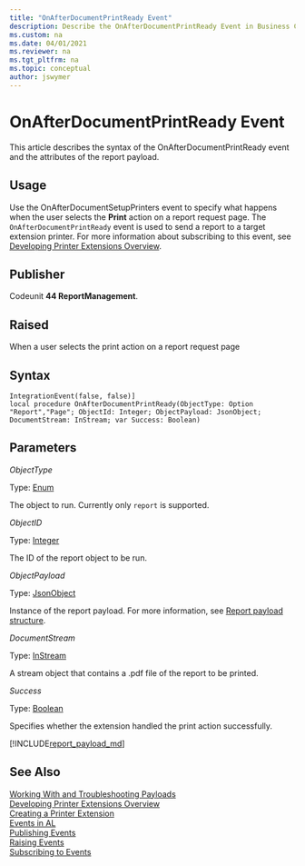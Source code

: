 ```yaml
---
title: "OnAfterDocumentPrintReady Event"
description: Describe the OnAfterDocumentPrintReady Event in Business Central.  
ms.custom: na
ms.date: 04/01/2021
ms.reviewer: na
ms.tgt_pltfrm: na
ms.topic: conceptual
author: jswymer
---
```

# OnAfterDocumentPrintReady Event

This article describes the syntax of the OnAfterDocumentPrintReady event and the attributes of the report payload.

## Usage

Use the OnAfterDocumentSetupPrinters event to specify what happens when the user selects the **Print** action on a report request page. The `OnAfterDocumentPrintReady` event is used to send a report to a target extension printer. For more information about subscribing to this event, see [Developing Printer Extensions Overview](devenv-reports-printing.md). 

## Publisher

Codeunit **44 ReportManagement**.

## Raised

When a user selects the print action on a report request page

## Syntax

```AL
IntegrationEvent(false, false)]
local procedure OnAfterDocumentPrintReady(ObjectType: Option "Report","Page"; ObjectId: Integer; ObjectPayload: JsonObject; DocumentStream: InStream; var Success: Boolean)
```

## Parameters

*ObjectType*

Type: [Enum](methods-auto/enum/enum-data-type.md)

The object to run. Currently only `report` is supported. 

*ObjectID*

Type: [Integer](methods-auto/integer/integer-data-type.md)

The ID of the report object to be run.

*ObjectPayload*

Type: [JsonObject](methods-auto/jsonobject/jsonobject-data-type.md)

Instance of the report payload. For more information, see [Report payload structure](#reportpayload).

*DocumentStream*

Type: [InStream](methods-auto/instream/instream-data-type.md)

A stream object that contains a .pdf file of the report to be printed.

*Success*

Type: [Boolean](methods-auto/boolean/boolean-data-type.md)

Specifies whether the extension handled the print action successfully.

[!INCLUDE[report_payload_md](includes/report_payload.md)]
  
## See Also

[Working With and Troubleshooting Payloads](devenv-reports-troubleshoot-printing.md)  
[Developing Printer Extensions Overview](devenv-reports-printing.md)  
[Creating a Printer Extension](devenv-reports-create-printer-extension.md)  
[Events in AL](devenv-events-in-al.md)   
[Publishing Events](devenv-publishing-events.md)   
[Raising Events](devenv-raising-events.md)   
[Subscribing to Events](devenv-subscribing-to-events.md)  